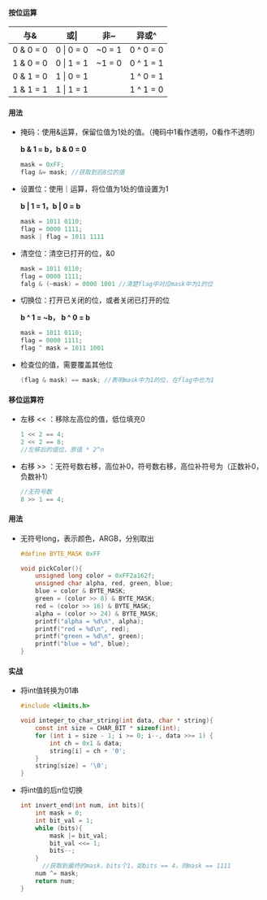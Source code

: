 #### 按位运算

|    与&    |    或\|    |  非~   |   异或^   |
| :-------: | :--------: | :----: | :-------: |
| 0 & 0 = 0 | 0 \| 0 = 0 | ~0 = 1 | 0 ^ 0 = 0 |
| 1 & 0 = 0 | 0 \| 1 = 1 | ~1 = 0 | 0 ^ 1 = 1 |
| 0 & 1 = 0 | 1 \| 0 = 1 |        | 1 ^ 0 = 1 |
| 1 & 1 = 1 | 1 \| 1 = 1 |        | 1 ^ 1 = 0 |

#### 用法

- 掩码：使用&运算，保留位值为1处的值。（掩码中1看作透明，0看作不透明）

  **b & 1 = b，b & 0 = 0**

  ```c
  mask = 0xFF;
  flag &= mask; //获取到后8位的值
  ```

- 设置位：使用｜运算，将位值为1处的值设置为1

  **b | 1 = 1，b | 0 = b**

  ```c
  mask = 1011 0110;
  flag = 0000 1111;
  mask | flag = 1011 1111
  ```

- 清空位：清空已打开的位，&0

  ```c
  mask = 1011 0110;
  flag = 0000 1111;
  falg & (~mask) = 0000 1001 //清楚flag中对应mask中为1的位
  ```

- 切换位：打开已关闭的位，或者关闭已打开的位

  **b ^ 1 = ~b， b ^ 0 = b**

  ```c
  mask = 1011 0110;
  flag = 0000 1111;
  flag ^ mask = 1011 1001
  ```

- 检查位的值，需要覆盖其他位

  ```c
  (flag & mask) == mask; //表明mask中为1的位，在flag中也为1
  ```

#### 移位运算符

- 左移 << ：移除左高位的值，低位填充0

  ```c
  1 << 2 == 4;
  2 << 2 == 8;
  //左移后的值位，原值 * 2^n
  ```

- 右移 >> ：无符号数右移，高位补0，符号数右移，高位补符号为（正数补0，负数补1）

  ```c
  //无符号数
  8 >> 1 == 4;
  ```

#### 用法	

- 无符号long，表示颜色，ARGB，分别取出

  ```c
  #define BYTE_MASK 0xFF
  
  void pickColor(){
      unsigned long color = 0xFF2a162f;
      unsigned char alpha, red, green, blue;
      blue = color & BYTE_MASK;
      green = (color >> 8) & BYTE_MASK;
      red = (color >> 16) & BYTE_MASK;
      alpha = (color >> 24) & BYTE_MASK;
      printf("alpha = %d\n", alpha);
      printf("red = %d\n", red);
      printf("green = %d\n", green);
      printf("blue = %d", blue);
  }
  ```

#### 实战

- 将int值转换为01串

  ```c
  #include <limits.h>
  
  void integer_to_char_string(int data, char * string){
      const int size = CHAR_BIT * sizeof(int);
      for (int i = size - 1; i >= 0; i--, data >>= 1) {
          int ch = 0x1 & data;
          string[i] = ch + '0';
      }
      string[size] = '\0';
  }
  ```

- 将int值的后n位切换

  ```c
  int invert_end(int num, int bits){
      int mask = 0;
      int bit_val = 1;
      while (bits){
          mask |= bit_val;
          bit_val <<= 1;
          bits--;
      }
    	//获取到最终的mask，bits个1，如bits == 4，则mask == 1111
      num ^= mask;
      return num;
  }
  ```
